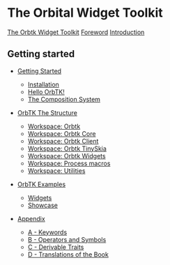 # The Orbital Widget Toolkit

[The Orbtk Widget Toolkit](title-page.md)
[Foreword](foreword.md)
[Introduction](ch00-00-introduction.md)

## Getting started

- [Getting Started](ch01-00-getting-started.md)
	- [Installation](ch01-01-installation.md)
	- [Hello OrbTK!](ch01-02-hello-orbtk.md)
	- [The Composition System](ch01-03-composition-system.md)


- [OrbTK The Structure](ch02-00-workspaces.md)
	- [Workspace: Orbtk](ch02-01-workspace-orbtk.md)
	- [Workspace: Orbtk Core](ch02-02-workspace-orbtk-core.md)
	- [Workspace: Orbtk Client](ch02-03-workspace-orbtk-client.md)
	- [Workspace: Orbtk TinySkia](ch02-04-workspace-orbtk-tinyskia.md)
	- [Workspace: Orbtk Widgets](ch02-05-workspace-orbtk-widgets.md)
	- [Workspace: Process macros](ch02-06-proc-macros.md)
	- [Workspace: Utilities](ch02-07-utils.md)

<!-- - [Crate: API](_ch02-01-crate-api.md) -->
<!--	- [Crate: Localization](_ch02-02-crate-localization.md) -->
<!--	- [Crate: Procedural Macros](_ch02-03-crate-proc-macros.md) -->
<!--	- [Crate: Render](_ch02-04-crate-render.md) -->
<!--	- [Crate: Shell](_ch02-05-crate-shell.md) -->
<!--	- [Crate: Theme](_ch02-06-crate-theme.md) -->
<!--	- [Crate: Theming](_ch02-07-crate-theming.md) -->
<!--	- [Crate: Tree](_ch02-08-crate-tree.md) -->
<!--	- [Crate: Utils](_ch02-09-crate-utils.md) -->
<!--	- [Crate: Widgets](_ch02-09-crate-widgets.md) -->

- [OrbTK Examples](ch09-00-orbtk-examples.md)
	- [Widgets](ch09-01-widgets.md)
	- [Showcase](ch09-02-showcase.md)

- [Appendix](appendix-00.md)
	- [A - Keywords](appendix-01-keywords.md)
	- [B - Operators and Symbols](appendix-02-operators.md)
	- [C - Derivable Traits](appendix-03-derivable-traits.md)
	- [D - Translations of the Book](appendix-04-translation.md)
